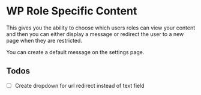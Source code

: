 # WP Role Specific Content

This gives you the ability to choose which users roles can view your content and then you can either display a message or redirect the user to a new page when they are restricted.

You can create a default message on the settings page.

## Todos

- [ ] Create dropdown for url redirect instead of text field